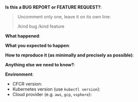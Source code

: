 <!--
This form is for bug reports and feature requests ONLY!

If you're looking for Kubernetes-specific help check [Stack Overflow](https://stackoverflow.com/questions/tagged/kubernetes)
and the [troubleshooting guide](https://kubernetes.io/docs/tasks/debug-application-cluster/troubleshooting/).
-->

**Is this a BUG REPORT or FEATURE REQUEST?**:

> Uncomment only one, leave it on its own line:
>
> /kind bug
> /kind feature


**What happened**:

**What you expected to happen**:

**How to reproduce it (as minimally and precisely as possible)**:


**Anything else we need to know?**:

**Environment**:
- CFCR version:
- Kubernetes version (use `kubectl version`):
- Cloud provider (e.g. `aws`, `gcp`, `vsphere`):
